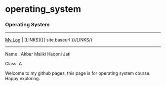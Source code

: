 # operating_system
### Operating System


***

[My Log](TXT/mylog.txt) |  [LINKS]({{ site.baseurl }}/LINKS/)
***
Name : Akbar Maliki Haqoni Jati

Class: A

Welcome to my github pages, this page is for operating system course. Happy exploring. 
